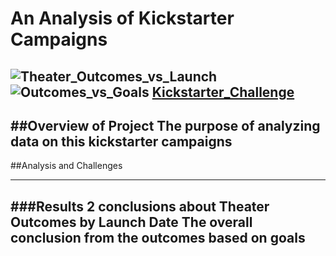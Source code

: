 # An Analysis of Kickstarter Campaigns
![Theater_Outcomes_vs_Launch](path/to/Theater_Outcomes_vs_Launch.png)
![Outcomes_vs_Goals](/assets/images/Outcomes_vs_Goals.png)
[Kickstarter_Challenge](path/to/Kickstarter_Challenge.xlxs)
---
##Overview of Project
The purpose of analyzing data on this kickstarter campaigns
---
##Analysis and Challenges

---
###Results
2 conclusions about Theater Outcomes by Launch Date
The overall conclusion from the outcomes based on goals 
---
